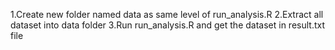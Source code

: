 1.Create new folder named data as same level of run_analysis.R
2.Extract all dataset into data folder
3.Run run_analysis.R and get the dataset in result.txt file
